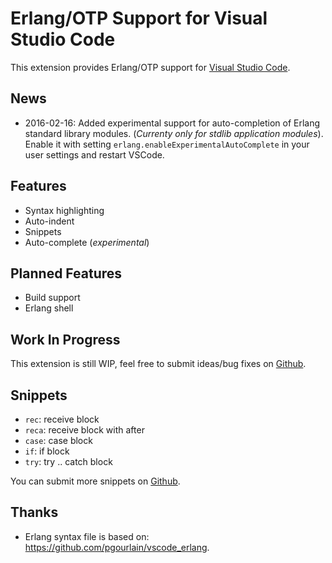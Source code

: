 # Erlang/OTP Support for Visual Studio Code

This extension provides Erlang/OTP support for [Visual Studio Code](https://code.visualstudio.com/).

## News

* 2016-02-16: Added experimental support for auto-completion of Erlang standard library modules.
(*Currenty only for stdlib application modules*). Enable it with
setting `erlang.enableExperimentalAutoComplete` in your user settings and restart VSCode.

## Features

* Syntax highlighting
* Auto-indent
* Snippets
* Auto-complete (*experimental*)


## Planned Features

* Build support
* Erlang shell

## Work In Progress

This extension is still WIP, feel free to submit ideas/bug fixes
on [Github](https://github.com/yuce/erlang-vscode/issues).

## Snippets

* `rec`: receive block
* `reca`: receive block with after
* `case`: case block
* `if`: if block
* `try`: try .. catch block

You can submit more snippets on [Github](https://github.com/yuce/erlang-vscode/issues).

## Thanks

* Erlang syntax file is based on: https://github.com/pgourlain/vscode_erlang.

